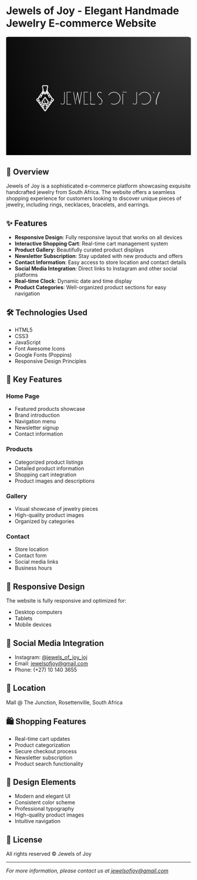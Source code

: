 # Jewels of Joy - Elegant Handmade Jewelry E-commerce Website

![Jewels of Joy Logo](images/THE%20LOGO.jpg)

## 🌟 Overview

Jewels of Joy is a sophisticated e-commerce platform showcasing exquisite handcrafted jewelry from South Africa. The website offers a seamless shopping experience for customers looking to discover unique pieces of jewelry, including rings, necklaces, bracelets, and earrings.

## ✨ Features

- **Responsive Design**: Fully responsive layout that works on all devices
- **Interactive Shopping Cart**: Real-time cart management system
- **Product Gallery**: Beautifully curated product displays
- **Newsletter Subscription**: Stay updated with new products and offers
- **Contact Information**: Easy access to store location and contact details
- **Social Media Integration**: Direct links to Instagram and other social platforms
- **Real-time Clock**: Dynamic date and time display
- **Product Categories**: Well-organized product sections for easy navigation

## 🛠️ Technologies Used

- HTML5
- CSS3
- JavaScript
- Font Awesome Icons
- Google Fonts (Poppins)
- Responsive Design Principles


## 🚀 Key Features

### Home Page
- Featured products showcase
- Brand introduction
- Navigation menu
- Newsletter signup
- Contact information

### Products
- Categorized product listings
- Detailed product information
- Shopping cart integration
- Product images and descriptions

### Gallery
- Visual showcase of jewelry pieces
- High-quality product images
- Organized by categories

### Contact
- Store location
- Contact form
- Social media links
- Business hours

## 📱 Responsive Design

The website is fully responsive and optimized for:
- Desktop computers
- Tablets
- Mobile devices

## 🔗 Social Media Integration

- Instagram: [@jewels_of_joy_joj](http://www.instagram.com/jewels_of_joy_joj)
- Email: jewelsofjoy@gmail.com
- Phone: (+27) 10 140 3655

## 📍 Location

Mall @ The Junction, Rosettenville, South Africa

## 🛍️ Shopping Features

- Real-time cart updates
- Product categorization
- Secure checkout process
- Newsletter subscription
- Product search functionality

## 🎨 Design Elements

- Modern and elegant UI
- Consistent color scheme
- Professional typography
- High-quality product images
- Intuitive navigation

## 📄 License

All rights reserved © Jewels of Joy

---

*For more information, please contact us at jewelsofjoy@gmail.com* 